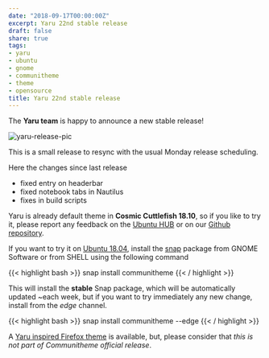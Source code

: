 ```yaml
---
date: "2018-09-17T00:00:00Z"
excerpt: Yaru 22nd stable release
draft: false
share: true
tags:
- yaru
- ubuntu
- gnome
- communitheme
- theme
- opensource
title: Yaru 22nd stable release
---
```


The **Yaru team** is happy to announce a new stable release!

![yaru-release-pic](/images/ubuntu-yaru.png)

This is a small release to resync with the usual Monday release scheduling.

Here the changes since last release

- fixed entry on headerbar
- fixed notebook tabs in Nautilus
- fixes in build scripts

Yaru is already default theme in **Cosmic Cuttlefish 18.10**, so if you like to try it, please report any feedback on the [Ubuntu HUB](https://community.ubuntu.com/t/call-for-participation-an-ubuntu-default-theme-lead-by-the-community) or on our [Github repository](https://github.com/ubuntu/yaru).

If you want to try it on [Ubuntu 18.04](https://www.ubuntu.com/download/desktop), install the [snap](https://snapcraft.io/communitheme) package from GNOME Software or from SHELL using the following command

{{< highlight bash >}}
snap install communitheme
{{< / highlight >}}

This will install the **stable** Snap package, which will be automatically updated ~each week, but if you want to try immediately any new change, install from the *edge* channel.

{{< highlight bash >}}
snap install communitheme --edge
{{< / highlight >}}


A [Yaru inspired Firefox theme](https://color.firefox.com/?theme=XQAAAALtAAAAAAAAAABBKYhm849SCiazH1KEGccwS-xNVAWBveAusLC2VAlvlSjJ6UJSeqAgCYbdwa_-rV70IROd68eEot6ey6DBD6clRBXp1e7Wbm3jkhhZsTB6iGtxUNA9rD_f7WkYu4v4RFB_XR74DFyPAFWYVQkUMNbL2Mo2sQa9jDMc35kqQOoJm4_aT6Dkc9xrEV6O_-5hkDwOlMzIcFLFRtRxRaGEyH-y4Be72Vgc9j_f_vkOgA) is available, but, please consider that *this is not part of Communitheme official release*.

